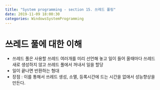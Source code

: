 ```yaml
---
title: "System programming - section 15. 쓰레드 풀링"
date: 2019-11-09 18:00:30
categories: WindowsSystemProgramming
---
```

# 쓰레드 풀에 대한 이해
- 쓰레드 풀은 사용할 쓰레드 여러개를 미리 선언해 놓고 일이 들어 올때마다 쓰레드 새로 생성하지 않고 쓰레드 풀에서 꺼내서 일을 할당
- 일이 끝나면 반환하는 형대
- 장점 : 이를 통해서 쓰레드 생성, 소멸, 등록시간에 드는 시간을 없애서 성능향상을 만든다.

